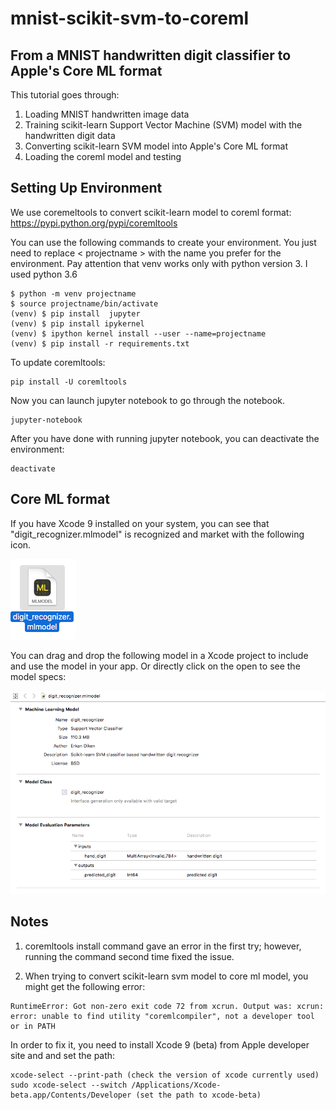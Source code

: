 # mnist-scikit-svm-to-coreml

## From a MNIST handwritten digit classifier to Apple's Core ML format

This tutorial goes through:
1) Loading MNIST handwritten image data
2) Training scikit-learn Support Vector Machine (SVM) model with the handwritten digit data
3) Converting scikit-learn SVM model into Apple's Core ML format
4) Loading the coreml model and testing 

## Setting Up Environment

We use coremeltools to convert scikit-learn model to coreml format: https://pypi.python.org/pypi/coremltools

You can use the following commands to create your environment. You just need to replace < projectname > with the name you prefer
for the environment. Pay attention that venv works only with python version 3. I used python 3.6

````
$ python -m venv projectname
$ source projectname/bin/activate
(venv) $ pip install  jupyter
(venv) $ pip install ipykernel
(venv) $ ipython kernel install --user --name=projectname
(venv) $ pip install -r requirements.txt
````

To update coremltools:

````
pip install -U coremltools
````

Now you can launch jupyter notebook to go through the notebook.

````
jupyter-notebook 
````

After you have done with running jupyter notebook, you can deactivate the environment:

````
deactivate
````
## Core ML format
If you have Xcode 9 installed on your system, you can see that "digit_recognizer.mlmodel" is recognized and market 
with the following icon. 

![alt text](figures/core_ml.png "")
 
You can drag and drop the following model in a Xcode project to include and use the model in your app. Or directly 
click on the open to see the model specs:

![alt text](figures/mlmodel_specs.png "")

## Notes

1. coremltools install command gave an error in the first try; however, running the command second time
fixed the issue.

2. When trying to convert scikit-learn svm model to core ml model, you might get the following error:
 
````
RuntimeError: Got non-zero exit code 72 from xcrun. Output was: xcrun: error: unable to find utility "coremlcompiler", not a developer tool or in PATH
````

In order to fix it, you need to install Xcode 9 (beta) from Apple developer site and and set the path:

````
xcode-select --print-path (check the version of xcode currently used)
sudo xcode-select --switch /Applications/Xcode-beta.app/Contents/Developer (set the path to xcode-beta)
````
